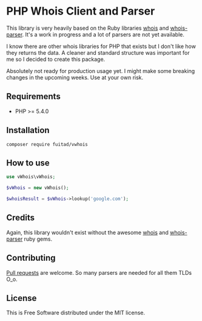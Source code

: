 # PHP Whois Client and Parser

This library is very heavily based on the Ruby libraries [whois](https://raw.githubusercontent.com/weppos/whois) and [whois-parser](https://github.com/weppos/whois-parser). It's a work in progress and a lot of parsers are not yet available.

I know there are other whois libraries for PHP that exists but I don't like how they returns the data. A cleaner and standard structure was important for me so I decided to create this package.

Absolutely not ready for production usage yet. I might make some breaking changes in the upcoming weeks. Use at your own risk.

## Requirements

* PHP >= 5.4.0

## Installation

```shell
composer require fuitad/vwhois
```

## How to use

```php
use vWhois\vWhois;

$vWhois = new vWhois();

$whoisResult = $vWhois->lookup('google.com');
```

## Credits

Again, this library wouldn't exist without the awesome [whois](https://raw.githubusercontent.com/weppos/whois) and [whois-parser](https://github.com/weppos/whois-parser) ruby gems.

## Contributing

[Pull requests](https://github.com/weppos/whois/pulls) are welcome. So many parsers are needed for all them TLDs O_o.

## License

This is Free Software distributed under the MIT license.